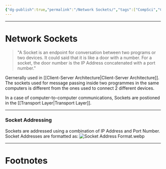 ```yaml
---
{"dg-publish":true,"permalink":"/Network Sockets/","tags":["CompSci","CompNet"]}
---
```



---
# Network Sockets
> "A Socket is an endpoint for conversation between two programs or two devices. It could said that it is like a door with a number. For a socket, the door number is the IP Address concatenated with a port number."

Gernerally used in [[Client-Server Architecture\|Client-Server Architecture]].
The sockets used for message passing inside two programmes in the same computers is different from the ones used to connect 2 different devices.

In a case of computer-to-computer communications, Sockets are postioned in the [[Transport Layer\|Transport Layer]].

---
### Socket Addressing
Sockets are addressed using a combination of IP Address and Port Number.
Socket Addresses are formatted as:
![Socket Address Format.webp](/img/user/Vaulted%20Images/Socket%20Address%20Format.webp)


---
# Footnotes